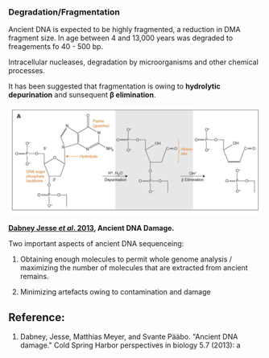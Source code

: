 ### Degradation/Fragmentation


Ancient DNA is expected to be highly fragmented, a reduction in DMA fragment size. In age between 4 and 13,000 years was degraded to freagements fo 40 - 500 bp.

Intracellular nucleases, degradation by microorganisms and other chemical processes.

It has been suggested that fragmentation is owing to **hydrolytic depurination** and sunsequent **β elimination**.

![](Fragmentation.PNG)


**[Dabney Jesse *et al*. 2013](https://www.ncbi.nlm.nih.gov/pmc/articles/PMC3685887/), Ancient DNA Damage.**





Two important aspects of ancient DNA sequenceing:

1. Obtaining enough molecules to permit whole genome analysis /  maximizing the number of molecules that are extracted from ancient remains.

2. Minimizing artefacts owing to contamination and damage


## Reference:


1. Dabney, Jesse, Matthias Meyer, and Svante Pääbo. "Ancient DNA damage." Cold Spring Harbor perspectives in biology 5.7 (2013): a
